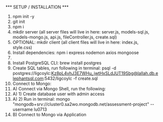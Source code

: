 *** SETUP / INSTALLATION ***
1. npm init -y
2. git init
3. npm i
4. mkdir server (all server files will live in here: server.js, models-sql.js, models-mongo.js, api.js, fileController.js, create.sql)
5. OPTIONAL: mkdir client (all client files will live in here: index.js, style.css)
6. Install dependencies: npm i express nodemon axios mongoose
7. 
8. Install PostgreSQL CLI: brew install postgres
9. Create SQL tables, run following in terminal: psql -d postgres://ligcoylc:Kz8pL4vhJ3E7WHu_jwtHxSLdJUT19Sbg@lallah.db.elephantsql.com:5432/ligcoylc -f create.sql
10. Connect to Mongo:
10. A) Connect via Mongo Shell, run the following:
10. A) 1) Create database user with admin access
10. A) 2) Run in terminal: mongo "mongodb+srv://cluster0.sa2wo.mongodb.net/assessment-project" --username lu0713
10. B) Connect to Mongo via Application